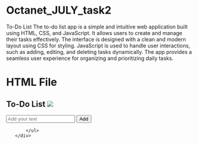 # Octanet_JULY_task2
To-Do List
The to-do list app is a simple and intuitive web application built using HTML, CSS, and JavaScript. It allows users to create and manage their tasks effectively. The interface is designed with a clean and modern layout using CSS for styling. JavaScript is used to handle user interactions, such as adding, editing, and deleting tasks dynamically. The app provides a seamless user experience for organizing and prioritizing daily tasks.

# HTML File

<!DOCTYPE html>
<html lang="en">

<head>
    <meta charset="UTF-8">
    <meta name="viewport" content="width=device-width, initial-scale=1.0">
    <title>To-Do List</title>
    <link rel="stylesheet" href="Style1.css">
</head>

<body>
<div class="container">
    <div class="todo-app">
        <h2>To-Do List <img src="images/icon.png"></h2>
        <div class="row">
            <input type="text" id="input-box" placeholder="Add your text">
            <button onclick="addTask()">Add</button>
        </div>
        <ul id="list-container">
            <!-- <li class="checked">Task 1</li>
            <li>Task 2</li>
            <li>Task 3</li>
            <li>Task 4</li> -->

        </ul>
    </div>
</div>
<script src="script.js"></script>
</body>

</html>
